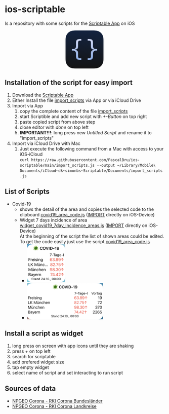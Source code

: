# ios-scriptable

Is a repository with some scripts for the [Scriptable App](https://scriptable.app/) on iOS

<p align="center">
    <a href="https://scriptable.app/">
        <img width=120" src="images/scriptable.png">
    </a>
</p>

## Installation of the script for easy import

1. Download the [Scriptable App](https://apps.apple.com/us/app/scriptable/id1405459188?uo=4)
2. Either Install the file [import_scripts](https://github.com/PascalBru/ios-scriptable/blob/main/import_scripts.js) via App or via iCloud Drive
3. Import via App
    1. copy the complete content of the file [import_scripts](https://github.com/PascalBru/ios-scriptable/raw/main/import_scripts.js)
    2. start Scriptible and add new script with *+-Button* on top right
    3. paste copied script from above step
    4. close editor with *done* on top left
    5. **IMPORTANT!!!**: long press new *Untitled Script* and rename it to "import_scripts"
4. Import via iCloud Drive with Mac
    1. Just execute the following command from a Mac with access to your iOS-iCloud  
    `
curl https://raw.githubusercontent.com/PascalBru/ios-scriptable/main/import_scripts.js --output ~/Library/Mobile\ Documents/iCloud~dk~simonbs~Scriptable/Documents/import_scripts.js
`

## List of Scripts

* Covid-19
  * shows the detail of the area and copies the selected code to the clipboard [covid19_area_code.js](covid19_area_code.js) ([IMPORT](https://open.scriptable.app/run?scriptName=import_scripts&name=COVID-19AreaCode&contentPath=https%3A%2F%2Fraw.githubusercontent.com%2FPascalBru%2Fios-scriptable%2Fmain%2Fcovid19_area_code.js) directly on iOS-Device)
  * Widget 7 days incidence of area [widget_covid19_7day_incidence_areas.js](widget_covid19_7day_incidence_areas.js) ([IMPORT](https://open.scriptable.app/run?scriptName=import_scripts&name=COVID-19&contentPath=https%3A%2F%2Fraw.githubusercontent.com%2FPascalBru%2Fios-scriptable%2Fmain%2Fwidget_covid19_7day_incidence_areas.js) directly on iOS-Device)  
  At the beginning of the script the list of shown areas could be edited. To get the code easily just use the script [covid19_area_code.js](https://open.scriptable.app/run?scriptName=import_scripts&name=COVID-19AreaCode&contentPath=https%3A%2F%2Fraw.githubusercontent.com%2FPascalBru%2Fios-scriptable%2Fmain%2Fcovid19_area_code.js)  
    * <img src="images/widget_covid19_7day_incidence_areas-small.png" width="120"/>
    * <img src="images/widget_covid19_7day_incidence_areas-medium.png" width="240"/>  

## Install a script as widget

1. long press on screen with app icons until they are shaking
2. press *+* on top left
3. search for scriptable
4. add prefered widget size
5. tap empty widget
6. select name of script and set interacting to run script

## Sources of data

* [NPGEO Corona - RKI Corona Bundesländer](https://npgeo-corona-npgeo-de.hub.arcgis.com/datasets/ef4b445a53c1406892257fe63129a8ea_0/geoservice)
* [NPGEO Corona - RKI Corona Landkreise](https://npgeo-corona-npgeo-de.hub.arcgis.com/datasets/917fc37a709542548cc3be077a786c17_0/geoservice)
